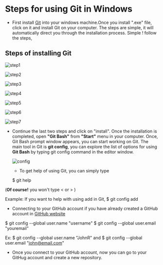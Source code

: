 # Steps for using Git in Windows

* First install [Git](http://git-scm.com/download/win) into your windows machine.Once you install ".exe" file, click on it and install Git on your computer. The steps are simple, it will automatically direct you through the installation process. Simple ! follow the steps,

## Steps of installing **Git**
 
 ![step1](images/s1.PNG)
 
 ![step2](images/s2.PNG)
  
 ![step3](images/s3.PNG)
   
 ![step4](images/s4.PNG)
 
 ![step5](images/s5.PNG)
 
 ![step6](images/s6.PNG)
 
 ![step7](images/s7.PNG)
 
 
* Continue the last two steps and click on "install". Once the installation is completed, open **"Git Bash"** from **"Start"** menu in your computer. Once, Git Bash prompt window appears, you can start working on Git. The main tool in Git is **git config**, you can explore the list of options for using **Git Bash** by typing git config command in the editor window. 
 
  ![config](images/s8.PNG)
  
  * To get help of using Git, you can simply type 
  
  $ git help <name>  
 
 (**Of course!** you won't type < or > )
 
 Example:  If you want to help with using add in Git,  $ git config add
 
 
 * Connecting to your GitHub account if you have already created a GitHub account in  [GitHub website](https://github.com/join?source=header-home)
 
 $ git config --global user.name "username"
 $ git config --global user.email "youremail"
 
 Ex: $ git config --global user.name "JohnR" and  $ git config --global user.email "john@email.com"

 
* Once you connect to your GitHub account, now you can go to your GitHug account and create a new repository.
